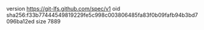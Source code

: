 version https://git-lfs.github.com/spec/v1
oid sha256:f33b77444549819229fe5c998c003806485fa83f0b09fafb94b3bd7096ba12ed
size 7889
